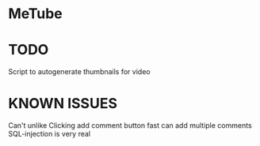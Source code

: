 # MeTube

# TODO
Script to autogenerate thumbnails for video

# KNOWN ISSUES
Can't unlike
Clicking add comment button fast can add multiple comments
SQL-injection is very real
